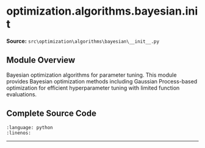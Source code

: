 # optimization.algorithms.bayesian.__init__

**Source:** `src\optimization\algorithms\bayesian\__init__.py`

## Module Overview

Bayesian optimization algorithms for parameter tuning.
This module provides Bayesian optimization methods including Gaussian Process-based
optimization for efficient hyperparameter tuning with limited function evaluations.

## Complete Source Code

```{literalinclude} ../../../src/optimization/algorithms/bayesian/__init__.py
:language: python
:linenos:
```

---


